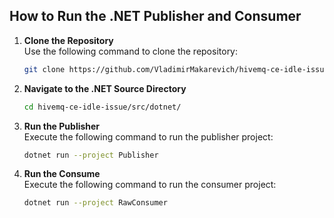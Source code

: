 ## How to Run the .NET Publisher and Consumer

1. **Clone the Repository**  
    Use the following command to clone the repository:
    
    ```bash
    git clone https://github.com/VladimirMakarevich/hivemq-ce-idle-issue.git
    ```
    
2. **Navigate to the .NET Source Directory**  
    
    ```bash
    cd hivemq-ce-idle-issue/src/dotnet/
    ```
    
3. **Run the Publisher**  
    Execute the following command to run the publisher project:
    
    ```bash
    dotnet run --project Publisher
    ```

4. **Run the Consume**  
    Execute the following command to run the consumer project:
    
    ```bash
    dotnet run --project RawConsumer
    ```
